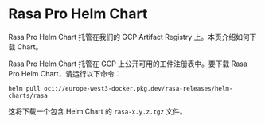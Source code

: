 # Rasa Pro Helm Chart

Rasa Pro Helm Chart 托管在我们的 GCP Artifact Registry 上。本页介绍如何下载 Chart。

Rasa Pro Helm Chart 托管在 GCP 上公开可用的工件注册表中。要下载 Rasa Pro Helm Chart，请运行以下命令：

```shell
helm pull oci://europe-west3-docker.pkg.dev/rasa-releases/helm-charts/rasa
```

这将下载一个包含 Helm Chart 的 `rasa-x.y.z.tgz` 文件。
